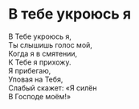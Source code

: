 # В тебе укроюсь я
В Тебе укроюсь я,  
Ты слышишь голос мой,  
Когда я в смятении,  
К Тебе я прихожу.  
Я прибегаю,  
Уповая на Тебя,  
Слабый скажет: «Я силён  
В Господе моём!»

